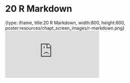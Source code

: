 # 20 R Markdown
 
{type: iframe, title:20 R Markdown, width:800, height:600, poster:resources/chapt_screen_images/r-markdown.png}
![](https://datatrail-jhu.github.io/DataTrail/no_toc/r-markdown.html)
 

 
